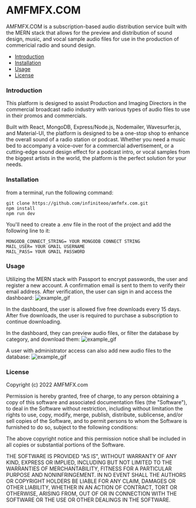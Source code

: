 # AMFMFX.COM

AMFMFX.COM is a subscription-based audio distribution service built with the MERN stack that allows for the preview and distribution of sound design, music, and vocal sample audio files for use in the production of commericial radio and sound design.

- [Introduction](#introduction)
- [Installation](#installation)
- [Usage](#usage)
- [License](#license)

### Introduction

This platform is designed to assist Production and Imaging Directors in the commercial broadcast radio industry with various types of audio files to use in their promos and commercials.

Built with React, MongoDB, Express/Node.js, Nodemailer, Wavesurfer.js, and Material-UI, the platform is designed to be a one-stop shop to enhance the overall sound of a radio station or podcast. Whether you need a music bed to accompany a voice-over for a commercial advertisement, or a cutting-edge sound design effect for a podcast intro, or vocal samples from the biggest artists in the world, the platform is the perfect solution for your needs.

### Installation

from a terminal, run the following command:

```
git clone https://github.com/infiniteoo/amfmfx.com.git
npm install
npm run dev
```

You'll need to create a .env file in the root of the project and add the following line to it:

```
MONGODB_CONNECT_STRING= YOUR MONGODB CONNECT STRING
MAIL_USER= YOUR GMAIL USERNAME
MAIL_PASS= YOUR GMAIL PASSWORD
```

### Usage

Utilizing the MERN stack with Passport to encrypt passwords, the user and register a new account. A confirmation email is sent to them to verify their email address. After verification, the user can sign in and access the dashboard:
![example_gif](/src/assets/example_gif_1.gif)

In the dashboard, the user is allowed five free downloads every 15 days. After five downloads, the user is required to purchase a subscription to continue downloading.

In the dashboard, they can preview audio files, or filter the database by category, and download them:
![example_gif](/src/assets/example_gif_3.gif)

A user with administrator access can also add new audio files to the database:
![example_gif](/src/assets/example_gif_2.gif)

### License

Copyright (c) 2022 AMFMFX.com

Permission is hereby granted, free of charge, to any person obtaining a copy
of this software and associated documentation files (the "Software"), to deal
in the Software without restriction, including without limitation the rights
to use, copy, modify, merge, publish, distribute, sublicense, and/or sell
copies of the Software, and to permit persons to whom the Software is
furnished to do so, subject to the following conditions:

The above copyright notice and this permission notice shall be included in all
copies or substantial portions of the Software.

THE SOFTWARE IS PROVIDED "AS IS", WITHOUT WARRANTY OF ANY KIND, EXPRESS OR
IMPLIED, INCLUDING BUT NOT LIMITED TO THE WARRANTIES OF MERCHANTABILITY,
FITNESS FOR A PARTICULAR PURPOSE AND NONINFRINGEMENT. IN NO EVENT SHALL THE
AUTHORS OR COPYRIGHT HOLDERS BE LIABLE FOR ANY CLAIM, DAMAGES OR OTHER
LIABILITY, WHETHER IN AN ACTION OF CONTRACT, TORT OR OTHERWISE, ARISING FROM,
OUT OF OR IN CONNECTION WITH THE SOFTWARE OR THE USE OR OTHER DEALINGS IN THE
SOFTWARE.
